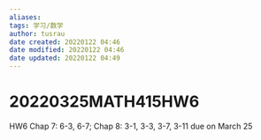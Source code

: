 ```yaml
---
aliases: 
tags: 学习/数学
author: tusrau
date created: 20220122 04:46
date modified: 20220122 04:46
date updated: 20220122 04:49
---
```


# 20220325MATH415HW6

HW6 Chap 7: 6-3, 6-7; Chap 8: 3-1, 3-3, 3-7, 3-11 due on March 25
